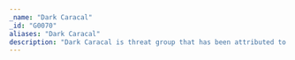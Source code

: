 ```yaml
---
_name: "Dark Caracal"
_id: "G0070"
aliases: "Dark Caracal"
description: "Dark Caracal is threat group that has been attributed to the Lebanese General Directorate of General Security (GDGS) and has operated since at least 2012. "
---
```

